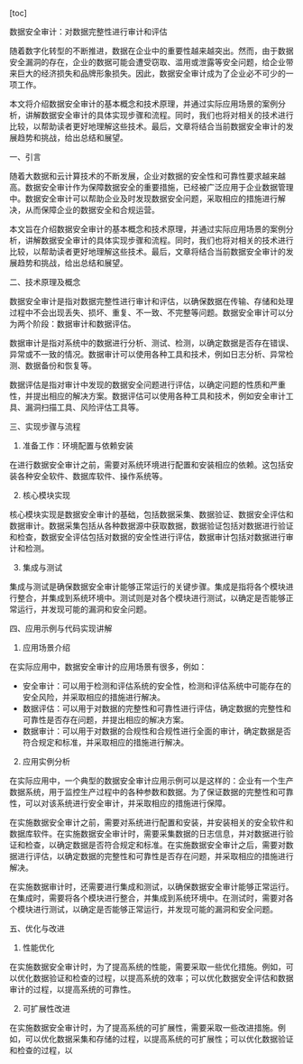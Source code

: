 
[toc]                    
                
                
数据安全审计：对数据完整性进行审计和评估

随着数字化转型的不断推进，数据在企业中的重要性越来越突出。然而，由于数据安全漏洞的存在，企业的数据可能会遭受窃取、滥用或泄露等安全问题，给企业带来巨大的经济损失和品牌形象损失。因此，数据安全审计成为了企业必不可少的一项工作。

本文将介绍数据安全审计的基本概念和技术原理，并通过实际应用场景的案例分析，讲解数据安全审计的具体实现步骤和流程。同时，我们也将对相关的技术进行比较，以帮助读者更好地理解这些技术。最后，文章将结合当前数据安全审计的发展趋势和挑战，给出总结和展望。

一、引言

随着大数据和云计算技术的不断发展，企业对数据的安全性和可靠性要求越来越高。数据安全审计作为保障数据安全的重要措施，已经被广泛应用于企业数据管理中。数据安全审计可以帮助企业及时发现数据安全问题，采取相应的措施进行解决，从而保障企业的数据安全和合规运营。

本文旨在介绍数据安全审计的基本概念和技术原理，并通过实际应用场景的案例分析，讲解数据安全审计的具体实现步骤和流程。同时，我们也将对相关的技术进行比较，以帮助读者更好地理解这些技术。最后，文章将结合当前数据安全审计的发展趋势和挑战，给出总结和展望。

二、技术原理及概念

数据安全审计是指对数据完整性进行审计和评估，以确保数据在传输、存储和处理过程中不会出现丢失、损坏、重复、不一致、不完整等问题。数据安全审计可以分为两个阶段：数据审计和数据评估。

数据审计是指对系统中的数据进行分析、测试、检测，以确定数据是否存在错误、异常或不一致的情况。数据审计可以使用各种工具和技术，例如日志分析、异常检测、数据备份和恢复等。

数据评估是指对审计中发现的数据安全问题进行评估，以确定问题的性质和严重性，并提出相应的解决方案。数据评估可以使用各种工具和技术，例如安全审计工具、漏洞扫描工具、风险评估工具等。

三、实现步骤与流程

1. 准备工作：环境配置与依赖安装

在进行数据安全审计之前，需要对系统环境进行配置和安装相应的依赖。这包括安装各种安全软件、数据库软件、操作系统等。

2. 核心模块实现

核心模块实现是数据安全审计的基础，包括数据采集、数据验证、数据安全评估和数据审计。数据采集包括从各种数据源中获取数据，数据验证包括对数据进行验证和检查，数据安全评估包括对数据的安全性进行评估，数据审计包括对数据进行审计和检测。

3. 集成与测试

集成与测试是确保数据安全审计能够正常运行的关键步骤。集成是指将各个模块进行整合，并集成到系统环境中。测试则是对各个模块进行测试，以确定是否能够正常运行，并发现可能的漏洞和安全问题。

四、应用示例与代码实现讲解

1. 应用场景介绍

在实际应用中，数据安全审计的应用场景有很多，例如：

- 安全审计：可以用于检测和评估系统的安全性，检测和评估系统中可能存在的安全风险，并采取相应的措施进行解决。
- 数据评估：可以用于对数据的完整性和可靠性进行评估，确定数据的完整性和可靠性是否存在问题，并提出相应的解决方案。
- 数据审计：可以用于对数据的合规性和合规性进行全面的审计，确定数据是否符合规定和标准，并采取相应的措施进行解决。

2. 应用实例分析

在实际应用中，一个典型的数据安全审计应用示例可以是这样的：企业有一个生产数据系统，用于监控生产过程中的各种参数和数据。为了保证数据的完整性和可靠性，可以对该系统进行安全审计，并采取相应的措施进行保障。

在实施数据安全审计之前，需要对系统进行配置和安装，并安装相关的安全软件和数据库软件。在实施数据安全审计时，需要采集数据的日志信息，并对数据进行验证和检查，以确定数据是否符合规定和标准。在实施数据安全审计之后，需要对数据进行评估，以确定数据的完整性和可靠性是否存在问题，并采取相应的措施进行解决。

在实施数据审计时，还需要进行集成和测试，以确保数据安全审计能够正常运行。在集成时，需要将各个模块进行整合，并集成到系统环境中。在测试时，需要对各个模块进行测试，以确定是否能够正常运行，并发现可能的漏洞和安全问题。

五、优化与改进

1. 性能优化

在实施数据安全审计时，为了提高系统的性能，需要采取一些优化措施。例如，可以优化数据验证和检查的过程，以提高系统的效率；可以优化数据安全评估和数据审计的过程，以提高系统的可靠性。

2. 可扩展性改进

在实施数据安全审计时，为了提高系统的可扩展性，需要采取一些改进措施。例如，可以优化数据采集和存储的过程，以提高系统的可扩展性；可以优化数据验证和检查的过程，以

